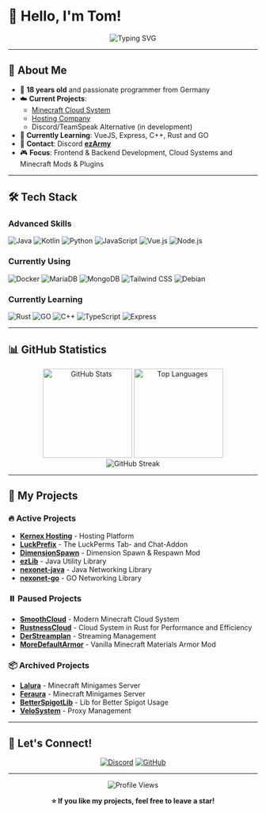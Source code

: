 # 👋 Hello, I'm Tom!

<div align="center">
  <img src="https://readme-typing-svg.herokuapp.com?font=Fira+Code&pause=1000&color=2B5BBD&width=435&lines=18-year-old+Developer+from+Germany;Minecraft+Cloud+Systems;Hosting+%26+Discord+Alternatives;Always+Learning+New+Technologies!" alt="Typing SVG" />
</div>

---

## 🧑 About Me

- 🎯 **18 years old** and passionate programmer from Germany
- ☁️ **Current Projects**: 
  - [Minecraft Cloud System](https://smoothcloud.eu) 
  - [Hosting Company](https://kernex.host)
  - Discord/TeamSpeak Alternative (in development)
- 🌱 **Currently Learning**: VueJS, Express, C++, Rust and GO
- 💬 **Contact**: Discord [**ezArmy**](https://eztxm.de/dc)
- 🎮 **Focus**: Frontend & Backend Development, Cloud Systems and Minecraft Mods & Plugins

---

## 🛠️ Tech Stack

### **Advanced Skills**
<p align="left">
<img src="https://img.shields.io/badge/java-%23ED8B00.svg?style=for-the-badge&logo=openjdk&logoColor=white" alt="Java"/>
<img src="https://img.shields.io/badge/Kotlin-B125EA?style=for-the-badge&logo=kotlin&logoColor=white" alt="Kotlin"/>
<img src="https://img.shields.io/badge/python-%232154fc.svg?style=for-the-badge&logo=python&logoColor=white" alt="Python"/>
<img src="https://img.shields.io/badge/JavaScript-ffe222?style=for-the-badge&logo=javascript&logoColor=black" alt="JavaScript"/>
<img src="https://img.shields.io/badge/Vue.js-%2342D392?style=for-the-badge&logo=vue.js&logoColor=white" alt="Vue.js"/>
<img src="https://img.shields.io/badge/Node.js-43853D?style=for-the-badge&logo=node.js&logoColor=white" alt="Node.js"/>
</p>

### **Currently Using**
<p align="left">
<img src="https://img.shields.io/badge/Docker-%230db7ed.svg?style=for-the-badge&logo=docker&logoColor=white" alt="Docker"/>
<img src="https://img.shields.io/badge/MariaDB-003545?style=for-the-badge&logo=mariadb&logoColor=white" alt="MariaDB"/>
<img src="https://img.shields.io/badge/MongoDB-4EA94B?style=for-the-badge&logo=mongodb&logoColor=white" alt="MongoDB"/>
<img src="https://img.shields.io/badge/Tailwind_CSS-3862AC?style=for-the-badge&logo=tailwind-css&logoColor=white" alt="Tailwind CSS"/>
<img src="https://img.shields.io/badge/Debian-A81D33?style=for-the-badge&logo=debian&logoColor=white" alt="Debian"/>
</p>

### **Currently Learning**
<p align="left">
<img src="https://img.shields.io/badge/rust-%23A72145.svg?style=for-the-badge&logo=rust&logoColor=white" alt="Rust"/>
<img src="https://img.shields.io/badge/go-%2354beff.svg?style=for-the-badge&logo=go&logoColor=white" alt="GO"/>
<img src="https://img.shields.io/badge/C%2B%2B-00599C?style=for-the-badge&logo=c%2B%2B&logoColor=white" alt="C++"/>
<img src="https://img.shields.io/badge/TypeScript-007ACC?style=for-the-badge&logo=typescript&logoColor=white" alt="TypeScript"/>
<img src="https://img.shields.io/badge/Express.js-404D59?style=for-the-badge&logo=express.js&logoColor=white" alt="Express"/>
</p>

---

## 📊 GitHub Statistics

<div align="center">
  <img height="180em" src="https://github-readme-stats.vercel.app/api?username=eztxmmc&include_all_commits=true&count_private=true&show_icons=true&line_height=20&title_color=2B5BBD&icon_color=1124BB&text_color=A1A1A1&bg_color=0,000000,130F40" alt="GitHub Stats"/>
  <img height="180em" src="https://github-readme-stats.vercel.app/api/top-langs?username=eztxmmc&show_icons=true&locale=en&layout=compact&theme=chartreuse-dark&line_height=20&title_color=2B5BBD&icon_color=1124BB&text_color=A1A1A1&bg_color=0,000000,130F40" alt="Top Languages"/>
</div>

<div align="center">
  <img src="https://github-readme-streak-stats.herokuapp.com/?user=eztxmmc&theme=dark&background=000000&stroke=130F40&ring=2B5BBD&fire=1124BB&currStreakLabel=A1A1A1" alt="GitHub Streak"/>
</div>

---

## 🚀 My Projects

### **🔥 Active Projects**
- **[Kernex Hosting](https://github.com/KernexHosting)** - Hosting Platform
- **[LuckPrefix](https://github.com/ezTxmMC/LuckPrefix)** - The LuckPerms Tab- and Chat-Addon
- **[DimensionSpawn](https://github.com/ezTxmMC/DimensionSpawn)** - Dimension Spawn & Respawn Mod
- **[ezLib](https://github.com/ezTxmMC/ezLib)** - Java Utility Library
- **[nexonet-java](https://github.com/Nexoscript/nexonet-java)** - Java Networking Library
- **[nexonet-go](https://github.com/Nexoscript/nexonet-go)** - GO Networking Library

### **⏸️ Paused Projects**
- **[SmoothCloud](https://smthcld.net)** - Modern Minecraft Cloud System
- **[RustnessCloud](https://github.com/ezTxmMC/RustnessCloud)** - Cloud System in Rust for Performance and Efficiency
- **[DerStreamplan](https://github.com/DerStreamplan)** - Streaming Management
- **[MoreDefaultArmor](https://github.com/ezTxmMC/MoreDefaultArmor)** - Vanilla Minecraft Materials Armor Mod

### **📦 Archived Projects**
- **[Lalura](https://github.com/LaluraNetzwerk)** - Minecraft Minigames Server
- **[Feraura](https://github.com/FerauraNetzwerk)** - Minecraft Minigames Server
- **[BetterSpigotLib](https://github.com/ezTxmMC/BetterSpigotLib)** - Lib for Better Spigot Usage
- **[VeloSystem](https://github.com/ezTxmMC/VeloSystem)** - Proxy Management

---

## 🤝 Let's Connect!

<div align="center">

[![Discord](https://img.shields.io/badge/Discord-7289DA?style=for-the-badge&logo=discord&logoColor=white)](https://eztxm.de/dc)
[![GitHub](https://img.shields.io/badge/GitHub-100000?style=for-the-badge&logo=github&logoColor=white)](https://github.com/ezTxmMC)

</div>

---

<div align="center">
  <img src="https://komarev.com/ghpvc/?username=ezTxmMC&style=for-the-badge&color=2B5BBD" alt="Profile Views"/>
  
  **⭐ If you like my projects, feel free to leave a star!**
</div>
